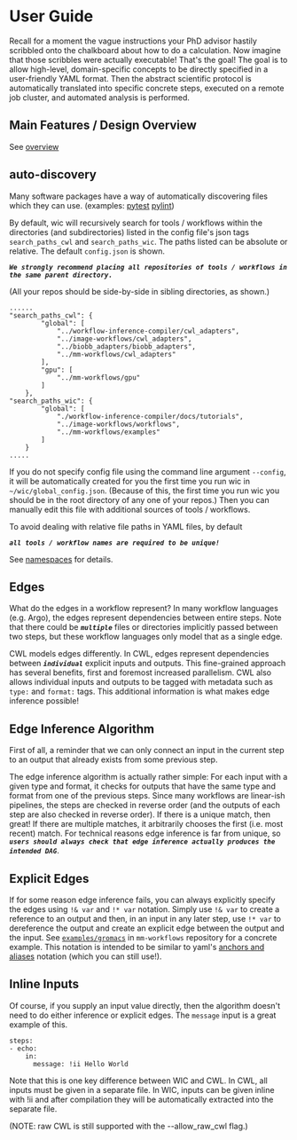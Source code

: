 # User Guide

Recall for a moment the vague instructions your PhD advisor hastily scribbled onto the chalkboard about how to do a calculation. Now imagine that those scribbles were actually executable! That's the goal! The goal is to allow high-level, domain-specific concepts to be directly specified in a user-friendly YAML format. Then the abstract scientific protocol is automatically translated into specific concrete steps, executed on a remote job cluster, and automated analysis is performed.

## Main Features / Design Overview

See [overview](overview.md)

## auto-discovery

Many software packages have a way of automatically discovering files which they can use. (examples: [pytest](https://docs.pytest.org/en/latest/explanation/goodpractices.html#conventions-for-python-test-discovery) [pylint](https://pylint.pycqa.org/en/latest/user_guide/usage/run.html))

By default, wic will recursively search for tools / workflows within the directories (and subdirectories) listed in the config file's json tags `search_paths_cwl` and `search_paths_wic`. The paths listed can be absolute or relative. The default `config.json` is shown.

***`We strongly recommend placing all repositories of tools / workflows in the same parent directory.`***

(All your repos should be side-by-side in sibling directories, as shown.)

```
......
"search_paths_cwl": {
        "global": [
            "../workflow-inference-compiler/cwl_adapters",
            "../image-workflows/cwl_adapters",
            "../biobb_adapters/biobb_adapters",
            "../mm-workflows/cwl_adapters"
        ],
        "gpu": [
            "../mm-workflows/gpu"
        ]
    },
"search_paths_wic": {
        "global": [
            "./workflow-inference-compiler/docs/tutorials",
            "../image-workflows/workflows",
            "../mm-workflows/examples"
        ]
    }
.....
```

If you do not specify config file using the command line argument `--config`, it will be automatically created for you the first time you run wic in `~/wic/global_config.json`. (Because of this, the first time you run wic you should be in the root directory of any one of your repos.) Then you can manually edit this file with additional sources of tools / workflows.

To avoid dealing with relative file paths in YAML files, by default

***`all tools / workflow names are required to be unique!`***

See [namespaces](advanced.md#namespaces) for details.

## Edges

What do the edges in a workflow represent? In many workflow languages (e.g. Argo), the edges represent dependencies between entire steps. Note that there could be ***`multiple`*** files or directories implicitly passed between two steps, but these workflow languages only model that as a single edge.

CWL models edges differently. In CWL, edges represent dependencies between ***`individual`*** explicit inputs and outputs. This fine-grained approach has several benefits, first and foremost increased parallelism. CWL also allows individual inputs and outputs to be tagged with metadata such as `type:` and `format:` tags. This additional information is what makes edge inference possible!

## Edge Inference Algorithm

First of all, a reminder that we can only connect an input in the current step to an output that already exists from some previous step.

The edge inference algorithm is actually rather simple: For each input with a given type and format, it checks for outputs that have the same type and format from one of the previous steps. Since many workflows are linear-ish pipelines, the steps are checked in reverse order (and the outputs of each step are also checked in reverse order). If there is a unique match, then great! If there are multiple matches, it arbitrarily chooses the first (i.e. most recent) match. For technical reasons edge inference is far from unique, so ***`users should always check that edge inference actually produces the intended DAG`***.

## Explicit Edges

If for some reason edge inference fails, you can always explicitly specify the edges using `!& var` and `!* var` notation. Simply use `!& var` to create a reference to an output and then, in an input in any later step, use `!* var` to dereference the output and create an explicit edge between the output and the input. See [`examples/gromacs`](https://github.com/PolusAI/mm-workflows/blob/main/examples/gromacs) in `mm-workflows` repository for a concrete example. This notation is intended to be similar to yaml's [anchors and aliases](https://support.atlassian.com/bitbucket-cloud/docs/yaml-anchors/) notation (which you can still use!).

## Inline Inputs

Of course, if you supply an input value directly, then the algorithm doesn't need to do either inference or explicit edges. The `message` input is a great example of this.

```
steps:
- echo:
    in:
      message: !ii Hello World
```

Note that this is one key difference between WIC and CWL. In CWL, all inputs must be given in a separate file. In WIC, inputs can be given inline with !ii and after compilation they will be automatically extracted into the separate file.

(NOTE: raw CWL is still supported with the --allow_raw_cwl flag.)